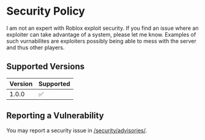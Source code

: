 # Security Policy
I am not an expert with Roblox exploit security. If you find an issue where an exploiter can take advantage of a system, please let me know.
Examples of such vurnabilites are exploiters possibly being able to mess with the server and thus other players.

## Supported Versions

| Version | Supported          |
| ------- | ------------------ |
| 1.0.0   | :white_check_mark: |

## Reporting a Vulnerability
You may report a security issue in [/security/advisories/]([url](https://github.com/raineyraine/RaineTween/security/advisories)).
